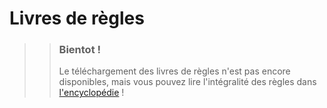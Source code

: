 # Livres de règles

>> ### Bientot !
>>
>> Le téléchargement des livres de règles n'est pas encore disponibles, mais vous pouvez lire l'intégralité des règles dans [l'encyclopédie](/Encyclopédie) !

